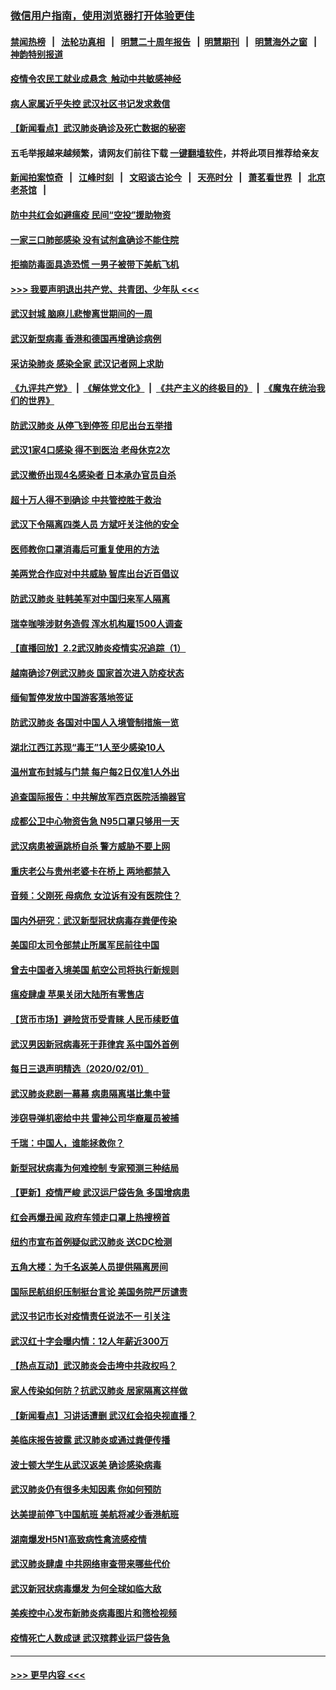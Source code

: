 ### [微信用户指南，使用浏览器打开体验更佳](https://github.com/gfw-breaker/banned-news1/blob/master/indexes/wechat-guide.md?t=0)
#### [禁闻热榜](热点新闻.md?t=0)  &nbsp;&nbsp;|&nbsp;&nbsp; [法轮功真相](https://github.com/gfw-breaker/truth/blob/master/README.md?t=0) &nbsp;&nbsp;|&nbsp;&nbsp; [明慧二十周年报告](https://github.com/gfw-breaker/mh-reports/blob/master/README.md?t=0) &nbsp;&nbsp;|&nbsp;&nbsp;[明慧期刊](https://github.com/gfw-breaker/mh-qikan) &nbsp;&nbsp;|&nbsp;&nbsp; [明慧海外之窗](https://github.com/gfw-breaker/mh-news/blob/master/README.md?t=0) &nbsp;&nbsp;|&nbsp;&nbsp; [神韵特别报道](https://github.com/gfw-breaker/mh-news/blob/master/shenyun.md?t=0)
#### [疫情令农民工就业成悬念  触动中共敏感神经](../pages/nsc413/n11839625.md?t=02030622) 
#### [病人家属近乎失控 武汉社区书记发求救信](../pages/nsc413/n11839621.md?t=02030622) 
#### [【新闻看点】武汉肺炎确诊及死亡数据的秘密](../pages/nsc413/n11839539.md?t=02030622) 
#### 五毛举报越来越频繁，请网友们前往下载 [一键翻墙软件](https://github.com/gfw-breaker/ssr-accounts)，并将此项目推荐给亲友
#### [新闻拍案惊奇](https://github.com/gfw-breaker/banned-news1/blob/master/pages/link4.md) &nbsp;&nbsp;|&nbsp;&nbsp; [江峰时刻](https://github.com/gfw-breaker/banned-news1/blob/master/pages/link4.md) &nbsp;&nbsp;|&nbsp;&nbsp; [文昭谈古论今](https://github.com/gfw-breaker/banned-news1/blob/master/pages/link4.md) &nbsp;&nbsp;|&nbsp;&nbsp; [天亮时分](https://github.com/gfw-breaker/banned-news1/blob/master/pages/link4.md) &nbsp;&nbsp;|&nbsp;&nbsp; [萧茗看世界](https://github.com/gfw-breaker/banned-news1/blob/master/pages/link4.md) &nbsp;&nbsp;|&nbsp;&nbsp; [北京老茶馆](https://github.com/gfw-breaker/banned-news1/blob/master/pages/link4.md) &nbsp;&nbsp;|&nbsp;&nbsp; 
#### [防中共红会如避瘟疫 民间“空投”援助物资](../pages/nsc413/n11839313.md?t=02030622) 
#### [一家三口肺部感染 没有试剂盒确诊不能住院](../pages/nsc413/n11839581.md?t=02030622) 
#### [拒摘防毒面具造恐慌 一男子被带下美航飞机](../pages/nsc413/n11839455.md?t=02030622) 
#### [>>> 我要声明退出共产党、共青团、少年队 <<<](https://github.com/begood0513/goodnews/blob/master/quit/letter.md) 
#### [武汉封城 脑麻儿悲惨离世期间的一周](../pages/nsc413/n11839378.md?t=02030622) 
#### [武汉新型病毒 香港和德国再增确诊病例](../pages/nsc413/n11839381.md?t=02030622) 
#### [采访染肺炎 感染全家 武汉记者网上求助](../pages/nsc413/n11839411.md?t=02030622) 
#### [《九评共产党》](https://github.com/begood0513/9ping.md/blob/master/README.md) &nbsp;|&nbsp; [《解体党文化》](../../../../jtdwh.md/blob/master/README.md)  &nbsp;|&nbsp; [《共产主义的终极目的》](../../../../gczydzjmd.md/blob/master/README.md) &nbsp;|&nbsp; [《魔鬼在统治我们的世界》](../../../../mgztzwmdsj.md/blob/master/README.md) 
#### [防武汉肺炎 从停飞到停签 印尼出台五举措](../pages/nsc413/n11839282.md?t=02030622) 
#### [武汉1家4口感染 得不到医治 老母休克2次](../pages/nsc413/n11839277.md?t=02030622) 
#### [武汉撤侨出现4名感染者 日本承办官员自杀](../pages/nsc413/n11839044.md?t=02030622) 
#### [超十万人得不到确诊 中共管控胜于救治](../pages/nsc413/n11838462.md?t=02030622) 
#### [武汉下令隔离四类人员 方斌吁关注他的安全](../pages/nsc413/n11838878.md?t=02030622) 
#### [医师教你口罩消毒后可重复使用的方法](../pages/nsc413/n11839225.md?t=02030622) 
#### [美两党合作应对中共威胁 智库出台近百倡议](../pages/nsc413/n11838437.md?t=02030622) 
#### [防武汉肺炎 驻韩美军对中国归来军人隔离](../pages/nsc413/n11838970.md?t=02030622) 
#### [瑞幸咖啡涉财务造假 浑水机构雇1500人调查](../pages/nsc413/n11838486.md?t=02030622) 
#### [【直播回放】2.2武汉肺炎疫情实况追踪（1）](../pages/nsc413/n11838871.md?t=02030622) 
#### [越南确诊7例武汉肺炎 国家首次进入防疫状态](../pages/nsc413/n11838860.md?t=02030622) 
#### [缅甸暂停发放中国游客落地签证](../pages/nsc413/n11838730.md?t=02030622) 
#### [防武汉肺炎 各国对中国人入境管制措施一览](../pages/nsc413/n11838726.md?t=02030622) 
#### [湖北江西江苏现“毒王”1人至少感染10人](../pages/nsc413/n11838670.md?t=02030622) 
#### [温州宣布封城与门禁 每户每2日仅准1人外出](../pages/nsc413/n11838748.md?t=02030622) 
#### [追查国际报告：中共解放军西京医院活摘器官](../pages/nsc413/n11838359.md?t=02030622) 
#### [成都公卫中心物资告急 N95口罩只够用一天](../pages/nsc413/n11834896.md?t=02030622) 
#### [武汉病患被逼跳桥自杀 警方威胁不要上网](../pages/nsc413/n11838521.md?t=02030622) 
#### [重庆老公与贵州老婆卡在桥上 两地都禁入](../pages/nsc413/n11838677.md?t=02030622) 
#### [音频：父刚死 母病危 女泣诉有没有医院住？](../pages/nsc413/n11838501.md?t=02030622) 
#### [国内外研究：武汉新型冠状病毒存粪便传染](../pages/nsc413/n11838353.md?t=02030622) 
#### [美国印太司令部禁止所属军民前往中国](../pages/nsc413/n11838418.md?t=02030622) 
#### [曾去中国者入境美国 航空公司将执行新规则](../pages/nsc413/n11838375.md?t=02030622) 
#### [瘟疫肆虐 苹果关闭大陆所有零售店](../pages/nsc413/n11838235.md?t=02030622) 
#### [【货币市场】避险货币受青睐 人民币续贬值](../pages/nsc413/n11838086.md?t=02030622) 
#### [武汉男因新冠病毒死于菲律宾 系中国外首例](../pages/nsc413/n11838247.md?t=02030622) 
#### [每日三退声明精选（2020/02/01）](../pages/nsc413/n11838281.md?t=02030622) 
#### [武汉肺炎悲剧一幕幕 病患隔离堪比集中营](../pages/nsc413/n11838047.md?t=02030622) 
#### [涉窃导弹机密给中共 雷神公司华裔雇员被捕](../pages/nsc413/n11838129.md?t=02030622) 
#### [千瑞：中国人，谁能拯救你？](../pages/nsc413/n11838069.md?t=02030622) 
#### [新型冠状病毒为何难控制 专家预测三种结局](../pages/nsc413/n11838002.md?t=02030622) 
#### [【更新】疫情严峻 武汉运尸袋告急 多国增病患](../pages/nsc413/n11801312.md?t=02030622) 
#### [红会再爆丑闻 政府车领走口罩上热搜榜首](../pages/nsc413/n11837825.md?t=02030622) 
#### [纽约市宣布首例疑似武汉肺炎 送CDC检测](../pages/nsc413/n11837852.md?t=02030622) 
#### [五角大楼：为千名返美人员提供隔离房间](../pages/nsc413/n11837831.md?t=02030622) 
#### [国际民航组织压制挺台言论 美国务院严厉谴责](../pages/nsc413/n11837791.md?t=02030622) 
#### [武汉书记市长对疫情责任说法不一 引关注](../pages/nsc413/n11837546.md?t=02030622) 
#### [武汉红十字会曝内情：12人年薪近300万](../pages/nsc413/n11837677.md?t=02030622) 
#### [【热点互动】武汉肺炎会击垮中共政权吗？](../pages/nsc413/n11837779.md?t=02030622) 
#### [家人传染如何防？抗武汉肺炎 居家隔离这样做](../pages/nsc413/n11837622.md?t=02030622) 
#### [【新闻看点】习讲话遭删 武汉红会掐央视直播？](../pages/nsc413/n11837573.md?t=02030622) 
#### [美临床报告披露 武汉肺炎或通过粪便传播](../pages/nsc413/n11837626.md?t=02030622) 
#### [波士顿大学生从武汉返美 确诊感染病毒](../pages/nsc413/n11837580.md?t=02030622) 
#### [武汉肺炎仍有很多未知因素 你如何预防](../pages/nsc413/n11837666.md?t=02030622) 
#### [达美提前停飞中国航班 美航将减少香港航班](../pages/nsc413/n11837649.md?t=02030622) 
#### [湖南爆发H5N1高致病性禽流感疫情](../pages/nsc413/n11837648.md?t=02030622) 
#### [武汉肺炎肆虐 中共网络审查带来哪些代价](../pages/nsc413/n11837510.md?t=02030622) 
#### [武汉新冠状病毒爆发 为何全球如临大敌](../pages/nsc413/n11837564.md?t=02030622) 
#### [美疾控中心发布新肺炎病毒图片和筛检视频](../pages/nsc413/n11837491.md?t=02030622) 
#### [疫情死亡人数成谜 武汉殡葬业运尸袋告急](../pages/nsc413/n11837536.md?t=02030622) 

----
#### [ >>> 更早内容 <<< ](../indexes/nsc413-earlier.md)
